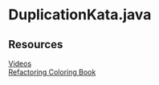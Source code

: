 # DuplicationKata.java


## Resources
[Videos](https://www.youtube.com/watch?v=zAqv7jyd6nw&list=PLb4ON7iRsxZPj-xXfFLPCkQknE9rIMK1q)  
[Refactoring Coloring Book](https://github.com/LearnWithLlew/DuplicationColoringBook)
